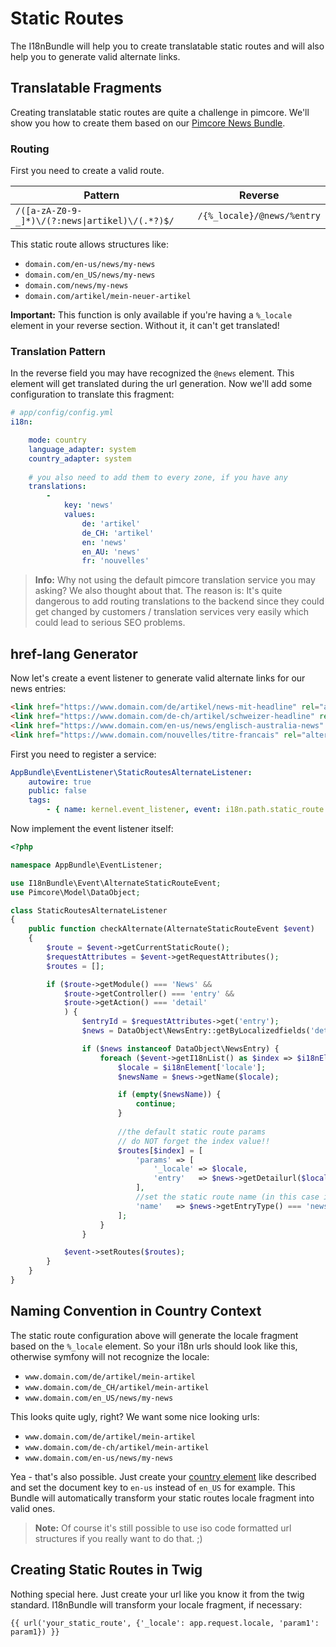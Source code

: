 # Static Routes
The I18nBundle will help you to create translatable static routes and will also help you to generate valid alternate links.

## Translatable Fragments
Creating translatable static routes are quite a challenge in pimcore. 
We'll show you how to create them based on our [Pimcore News Bundle](https://github.com/dachcom-digital/pimcore-news).

### Routing
First you need to create a valid route. 

| Pattern | Reverse |
|---------|-------------|
| `/([a-zA-Z0-9-_]*)\/(?:news\|artikel)\/(.*?)$/` | `/{%_locale}/@news/%entry` |

This static route allows structures like:

- `domain.com/en-us/news/my-news`
- `domain.com/en_US/news/my-news`
- `domain.com/news/my-news`
- `domain.com/artikel/mein-neuer-artikel`

**Important:** This function is only available if you're having a `%_locale` element in your reverse section. Without it, it can't get translated!

### Translation Pattern
In the reverse field you may have recognized the `@news` element. This element will get translated during the url generation.
Now we'll add some configuration to translate this fragment:

```yaml
# app/config/config.yml
i18n:

    mode: country
    language_adapter: system
    country_adapter: system
    
    # you also need to add them to every zone, if you have any
    translations:
        -
            key: 'news'
            values:
                de: 'artikel'
                de_CH: 'artikel'
                en: 'news'
                en_AU: 'news'
                fr: 'nouvelles'
```

> **Info:** Why not using the default pimcore translation service you may asking? We also thought about that. 
> The reason is: It's quite dangerous to add routing translations to the backend since they could get changed by customers / translation services very easily which could lead to serious SEO problems.

## href-lang Generator
Now let's create a event listener to generate valid alternate links for our news entries:

```html
<link href="https://www.domain.com/de/artikel/news-mit-headline" rel="alternate" hreflang="de" />
<link href="https://www.domain.com/de-ch/artikel/schweizer-headline" rel="alternate" hreflang="de-ch" />
<link href="https://www.domain.com/en-us/news/englisch-australia-news" rel="alternate" hreflang="en-au" />
<link href="https://www.domain.com/nouvelles/titre-francais" rel="alternate" hreflang="fr" />
```

First you need to register a service:
```yaml
AppBundle\EventListener\StaticRoutesAlternateListener:
    autowire: true
    public: false
    tags:
        - { name: kernel.event_listener, event: i18n.path.static_route.alternate, method: checkAlternate }
```

Now implement the event listener itself:
```php
<?php

namespace AppBundle\EventListener;

use I18nBundle\Event\AlternateStaticRouteEvent;
use Pimcore\Model\DataObject;

class StaticRoutesAlternateListener
{
    public function checkAlternate(AlternateStaticRouteEvent $event)
    {
        $route = $event->getCurrentStaticRoute();
        $requestAttributes = $event->getRequestAttributes();
        $routes = [];

        if ($route->getModule() === 'News' &&
            $route->getController() === 'entry' &&
            $route->getAction() === 'detail'
            ) {
                $entryId = $requestAttributes->get('entry');
                $news = DataObject\NewsEntry::getByLocalizedfields('detailUrl', $entryId, $requestAttributes->get('_locale'), ['limit' => 1]);

                if ($news instanceof DataObject\NewsEntry) {
                    foreach ($event->getI18nList() as $index => $i18nElement) {
                        $locale = $i18nElement['locale'];
                        $newsName = $news->getName($locale);

                        if (empty($newsName)) {
                            continue;
                        }
                        
                        //the default static route params
                        // do NOT forget the index value!!
                        $routes[$index] = [
                            'params' => [
                                '_locale' => $locale,
                                'entry'   => $news->getDetailurl($locale),
                            ],
                            //set the static route name (in this case it depends on the entry type.
                            'name'   => $news->getEntryType() === 'news' ? 'news_detail' : 'blog_detail'
                        ];
                    }
                }

            $event->setRoutes($routes);
        }
    }
}
```

## Naming Convention in Country Context
The static route configuration above will generate the locale fragment based on the `%_locale` element. 
So your i18n urls should look like this, otherwise symfony will not recognize the locale:
- `www.domain.com/de/artikel/mein-artikel`
- `www.domain.com/de_CH/artikel/mein-artikel`
- `www.domain.com/en_US/news/my-news`

This looks quite ugly, right? We want some nice looking urls:
- `www.domain.com/de/artikel/mein-artikel`
- `www.domain.com/de-ch/artikel/mein-artikel`
- `www.domain.com/en-us/news/my-news`

Yea - that's also possible. Just create your [country element](27_Countries.md) like described and set the document key to `en-us` instead of `en_US` for example.
This Bundle will automatically transform your static routes locale fragment into valid ones.

> **Note:** Of course it's still possible to use iso code formatted url structures if you really want to do that. ;)

## Creating Static Routes in Twig 
Nothing special here. Just create your url like you know it from the twig standard.
I18nBundle will transform your locale fragment, if necessary:

```twig
{{ url('your_static_route', {'_locale': app.request.locale, 'param1': param1}) }}
```